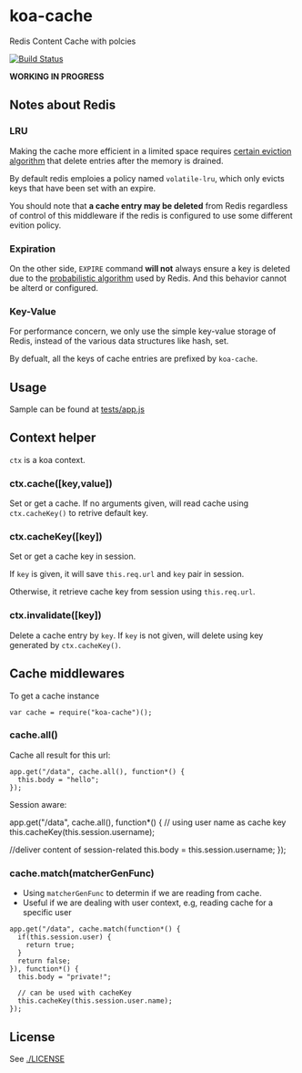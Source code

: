 # koa-cache

Redis Content Cache with polcies

[![Build Status](https://travis-ci.org/RobinQu/koa-cache.svg)](https://travis-ci.org/RobinQu/koa-cache)

**WORKING IN PROGRESS**

## Notes about Redis

### LRU

Making the cache more efficient in a limited space requires [certain eviction algorithm]( http://redis.io/topics/lru-cache) that delete entries after the memory is drained.

By default redis emploies a policy named `volatile-lru`, which only evicts keys that have been set with an expire.

You should note that **a cache entry may be deleted** from Redis regardless of control of this middleware if the redis is configured to use some different evition policy.

### Expiration

On the other side, `EXPIRE` command **will not** always ensure a key is deleted due to the [probabilistic algorithm](http://redis.io/commands/expire) used by Redis. And this behavior cannot be alterd or configured.


### Key-Value

For performance concern, we only use the simple key-value storage of Redis, instead of the various data structures like hash, set.

By defualt, all the keys of cache entries are prefixed by `koa-cache`.


## Usage

Sample can be found at [tests/app.js](tests/app.js)



## Context helper

`ctx` is a koa context.

### ctx.cache([key,value])

Set or get a cache. If no arguments given, will read cache using `ctx.cacheKey()` to retrive default key.

### ctx.cacheKey([key])

Set or get a cache key in session.

If `key` is given, it will save `this.req.url` and `key` pair in session.


Otherwise, it retrieve cache key from session using `this.req.url`.


### ctx.invalidate([key])

Delete a cache entry by `key`. If `key` is not given, will delete using key generated by `ctx.cacheKey()`.


## Cache middlewares

To get a cache instance

```
var cache = require("koa-cache")();
```

### cache.all()

Cache all result for this url:

```
app.get("/data", cache.all(), function*() {
  this.body = "hello";
});
```

Session aware:

app.get("/data", cache.all(), function*() {
  // using user name as cache key
  this.cacheKey(this.session.username);
  
  //deliver content of session-related
  this.body = this.session.username;
});


### cache.match(matcherGenFunc)

* Using `matcherGenFunc` to determin if we are reading from cache.
* Useful if we are dealing with user context, e.g, reading cache for a specific user


```
app.get("/data", cache.match(function*() {
  if(this.session.user) {
    return true;
  }
  return false;
}), function*() {
  this.body = "private!";
  
  // can be used with cacheKey
  this.cacheKey(this.session.user.name);
});
```

## License

See [./LICENSE](./LICENSE)